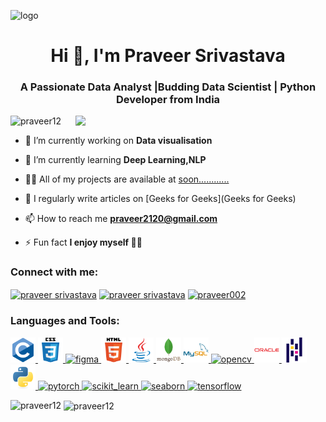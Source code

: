 ![logo](https://github.com/Praveer12/Praveer12/blob/main/DALL%C2%B7E%202024-11-14%2000.31.56%20-%20A%20digital%20illustration%20of%20a%20coding%20workspace%20banner%20in%20GitHub%20profile%20size%2C%20with%20a%20laptop%20on%20a%20desk%20displaying%20a%20code%20editor%20on%20the%20screen.%20The%20banner.webp)

<h1 align="center">Hi 👋, I'm Praveer Srivastava</h1>
<h3 align="center">A Passionate Data Analyst |Budding Data Scientist | Python Developer from India</h3>

<img align="right" width = '400' src="https://user-images.githubusercontent.com/55389276/140866485-8fb1c876-9a8f-4d6a-98dc-08c4981eaf70.gif"/>



<p align="left"> <img src="https://komarev.com/ghpvc/?username=praveer12&label=Profile%20views&color=0e75b6&style=flat" alt="praveer12" /> </p>

- 🔭 I’m currently working on **Data visualisation**

- 🌱 I’m currently learning **Deep Learning,NLP**

- 👨‍💻 All of my projects are available at [soon............](soon............)

- 📝 I regularly write articles on [Geeks for Geeks](Geeks for Geeks)

- 📫 How to reach me **praveer2120@gmail.com**

- ⚡ Fun fact **I enjoy myself 👨‍💻**

<h3 align="left">Connect with me:</h3>
<p align="left">
<a href="https://linkedin.com/in/praveer srivastava" target="blank"><img align="center" src="https://raw.githubusercontent.com/rahuldkjain/github-profile-readme-generator/master/src/images/icons/Social/linked-in-alt.svg" alt="praveer srivastava" height="30" width="40" /></a>
<a href="https://fb.com/praveer srivastava" target="blank"><img align="center" src="https://raw.githubusercontent.com/rahuldkjain/github-profile-readme-generator/master/src/images/icons/Social/facebook.svg" alt="praveer srivastava" height="30" width="40" /></a>
<a href="https://www.leetcode.com/praveer002" target="blank"><img align="center" src="https://raw.githubusercontent.com/rahuldkjain/github-profile-readme-generator/master/src/images/icons/Social/leet-code.svg" alt="praveer002" height="30" width="40" /></a>
</p>

<h3 align="left">Languages and Tools:</h3>
<p align="left"> <a href="https://www.cprogramming.com/" target="_blank" rel="noreferrer"> <img src="https://raw.githubusercontent.com/devicons/devicon/master/icons/c/c-original.svg" alt="c" width="40" height="40"/> </a> <a href="https://www.w3schools.com/css/" target="_blank" rel="noreferrer"> <img src="https://raw.githubusercontent.com/devicons/devicon/master/icons/css3/css3-original-wordmark.svg" alt="css3" width="40" height="40"/> </a>  <a href="https://www.figma.com/" target="_blank" rel="noreferrer"> <img src="https://www.vectorlogo.zone/logos/figma/figma-icon.svg" alt="figma" width="40" height="40"/> </a> <a href="https://www.w3.org/html/" target="_blank" rel="noreferrer"> <img src="https://raw.githubusercontent.com/devicons/devicon/master/icons/html5/html5-original-wordmark.svg" alt="html5" width="40" height="40"/> </a> <a href="https://www.java.com" target="_blank" rel="noreferrer"> <img src="https://raw.githubusercontent.com/devicons/devicon/master/icons/java/java-original.svg" alt="java" width="40" height="40"/> </a> <a href="https://www.mongodb.com/" target="_blank" rel="noreferrer"> <img src="https://raw.githubusercontent.com/devicons/devicon/master/icons/mongodb/mongodb-original-wordmark.svg" alt="mongodb" width="40" height="40"/> </a> <a href="https://www.mysql.com/" target="_blank" rel="noreferrer"> <img src="https://raw.githubusercontent.com/devicons/devicon/master/icons/mysql/mysql-original-wordmark.svg" alt="mysql" width="40" height="40"/> </a> <a href="https://opencv.org/" target="_blank" rel="noreferrer"> <img src="https://www.vectorlogo.zone/logos/opencv/opencv-icon.svg" alt="opencv" width="40" height="40"/> </a> <a href="https://www.oracle.com/" target="_blank" rel="noreferrer"> <img src="https://raw.githubusercontent.com/devicons/devicon/master/icons/oracle/oracle-original.svg" alt="oracle" width="40" height="40"/> </a> <a href="https://pandas.pydata.org/" target="_blank" rel="noreferrer"> <img src="https://raw.githubusercontent.com/devicons/devicon/2ae2a900d2f041da66e950e4d48052658d850630/icons/pandas/pandas-original.svg" alt="pandas" width="40" height="40"/>  </a> <a href="https://www.python.org" target="_blank" rel="noreferrer"> <img src="https://raw.githubusercontent.com/devicons/devicon/master/icons/python/python-original.svg" alt="python" width="40" height="40"/> </a> <a href="https://pytorch.org/" target="_blank" rel="noreferrer"> <img src="https://www.vectorlogo.zone/logos/pytorch/pytorch-icon.svg" alt="pytorch" width="40" height="40"/> </a> <a href="https://scikit-learn.org/" target="_blank" rel="noreferrer"> <img src="https://upload.wikimedia.org/wikipedia/commons/0/05/Scikit_learn_logo_small.svg" alt="scikit_learn" width="40" height="40"/> </a> <a href="https://seaborn.pydata.org/" target="_blank" rel="noreferrer"> <img src="https://seaborn.pydata.org/_images/logo-mark-lightbg.svg" alt="seaborn" width="40" height="40"/> </a> <a href="https://www.tensorflow.org" target="_blank" rel="noreferrer"> <img src="https://www.vectorlogo.zone/logos/tensorflow/tensorflow-icon.svg" alt="tensorflow" width="40" height="40"/> </a> </p>

<p><img align="left" src="https://github-readme-stats.vercel.app/api/top-langs?username=praveer12&show_icons=true&locale=en&layout=compact" alt="praveer12" /></p>

<p>&nbsp;<img align="center" src="https://github-readme-stats.vercel.app/api?username=praveer12&show_icons=true&locale=en" alt="praveer12" /></p>


